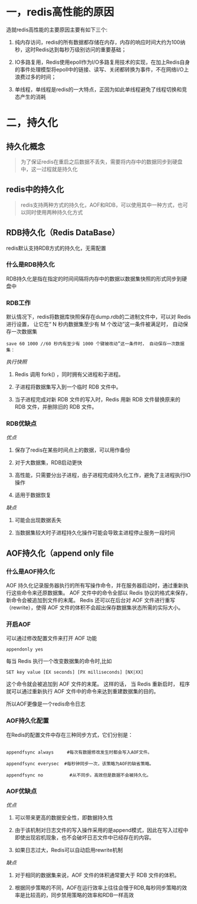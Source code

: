 # 一，redis高性能的原因
造就redis高性能的主要原因主要有如下三个:

1. 纯内存访问，redis的所有数据都存储在内存，内存的响应时间大约为100纳秒，这时Redis达到每秒万级别访问的重要基础；

2. IO多路复用，Redis使用epoll作为I/O多路复用技术的实现，在加上Redis自身的事件处理模型将epoll中的链接、读写、关闭都转换为事件，不在网络I/O上浪费过多的时间；

3. 单线程，单线程是redis的一大特点，正因为如此单线程避免了线程切换和竞态产生的消耗

# 二，持久化

## 持久化概念
>为了保证redis在重启之后数据不丢失，需要将内存中的数据同步到硬盘中，这一过程就是持久化

## redis中的持久化
>redis支持两种方式的持久化，AOF和RDB，可以使用其中一种方式，也可以同时使用两种持久化方式

## RDB持久化（Redis DataBase）

redis默认支持RDB方式的持久化，无需配置

### 什么是RDB持久化

RDB持久化是指在指定的时间间隔将内存中的数据以数据集快照的形式同步到硬盘中

### RDB工作
默认情况下，redis将数据库快照保存在dump.rdb的二进制文件中，可以对 Redis 进行设置， 让它在“ N 秒内数据集至少有 M 个改动”这一条件被满足时， 自动保存一次数据集

```shell
save 60 1000 //60 秒内有至少有 1000 个键被改动”这一条件时， 自动保存一次数据集：
```

*执行快照*

1. Redis 调用 fork() ，同时拥有父进程和子进程。

2. 子进程将数据集写入到一个临时 RDB 文件中。

3. 当子进程完成对新 RDB 文件的写入时，Redis 用新 RDB 文件替换原来的 RDB 文件，并删除旧的 RDB 文件。


### RDB优缺点


*优点*

1. 保存了redis在某些时间点上的数据，可以用作备份

2. 对于大数据集，RDB启动更快

3. 高性能，只需要分出子进程，由子进程完成持久化工作，避免了主进程执行IO操作

4. 适用于数据恢复


*缺点*

1. 可能会出现数据丢失

2. 当数据集较大时子进程持久化操作可能会导致主进程停止服务一段时间


## AOF持久化（append only file

### 什么是AOF持久化
AOF 持久化记录服务器执行的所有写操作命令，并在服务器启动时，通过重新执行这些命令来还原数据集。 AOF 文件中的命令全部以 Redis 协议的格式来保存，新命令会被追加到文件的末尾。 Redis 还可以在后台对 AOF 文件进行重写（rewrite），使得 AOF 文件的体积不会超出保存数据集状态所需的实际大小。

### 开启AOF

可以通过修改配置文件来打开 AOF 功能
```shell
appendonly yes
```
每当 Redis 执行一个改变数据集的命令时,比如
```shell
SET key value [EX seconds] [PX milliseconds] [NX|XX]
```
 这个命令就会被追加到 AOF 文件的末尾。
这样的话， 当 Redis 重新启时， 程序就可以通过重新执行 AOF 文件中的命令来达到重建数据集的目的。

所以AOF更像是一个redis命令日志

### AOF持久化配置

在Redis的配置文件中存在三种同步方式，它们分别是：
```shell

appendfsync always     #每次有数据修改发生时都会写入AOF文件。

appendfsync everysec  #每秒钟同步一次，该策略为AOF的缺省策略。

appendfsync no          #从不同步。高效但是数据不会被持久化。
```

### AOF优缺点


*优点*
1. 可以带来更高的数据安全性，即数据持久性

2. 由于该机制对日志文件的写入操作采用的是append模式，因此在写入过程中即使出现宕机现象，也不会破坏日志文件中已经存在的内容。

3. 如果日志过大，Redis可以自动启用rewrite机制

*缺点*

1. 对于相同的数据集来说，AOF 文件的体积通常要大于 RDB 文件的体积。

2. 根据同步策略的不同，AOF在运行效率上往往会慢于RDB,每秒同步策略的效率是比较高的，同步禁用策略的效率和RDB一样高效